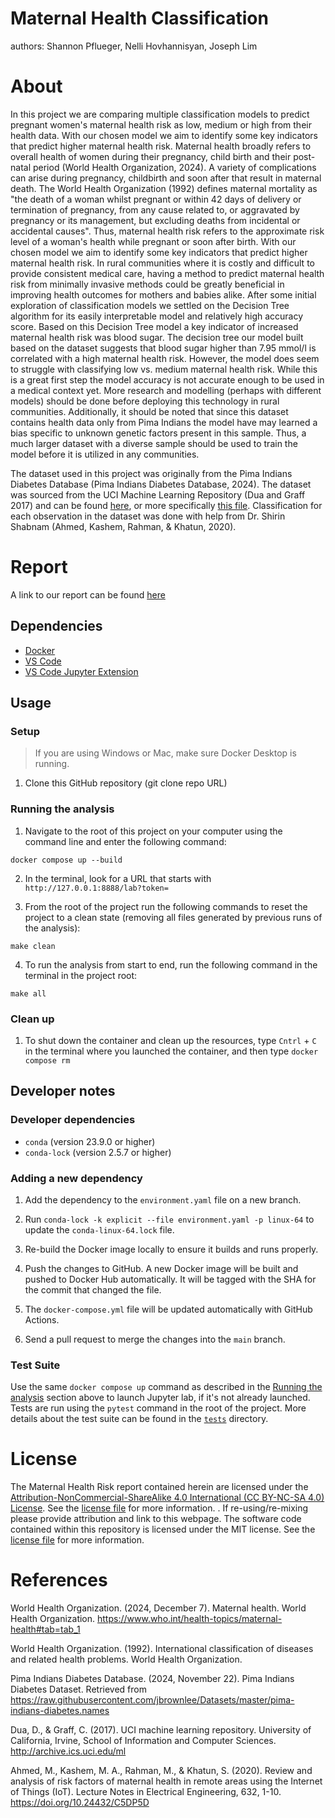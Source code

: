# Maternal Health Classification
authors: Shannon Pflueger, Nelli Hovhannisyan, Joseph Lim

# About
In this project we are comparing multiple classification models to predict pregnant women's maternal health risk as low, medium or high from their health data. With our chosen model
we aim to identify some key indicators that predict higher maternal health risk. Maternal health broadly refers to overall health of women during their pregnancy, child birth and their post-natal period (World Health Organization, 2024). A variety of complications can arise during pregnancy, childbirth and soon after that result in maternal death. The World Health Organization (1992) defines maternal mortality as "the death of a woman whilst pregnant or within 42 days of delivery or termination of pregnancy, from any cause related to, or aggravated by pregnancy or its management, but excluding deaths from incidental or accidental causes". Thus, maternal health risk refers to the approximate risk level of a woman's health while pregnant or soon after birth. With our chosen model we aim to identify some key indicators that predict higher maternal health risk. In rural communities where it is costly and difficult to provide consistent medical care, having a method to predict 
maternal health risk from minimally invasive methods could be greatly beneficial in improving health outcomes for mothers and babies alike.
After some initial exploration of classification models we settled on the Decision Tree algorithm for its easily interpretable model and relatively high accuracy score. 
Based on this Decision Tree model a key indicator of increased maternal health risk was blood sugar. The decision tree our model built based on the dataset suggests that blood sugar higher than 7.95 mmol/l
is correlated with a high maternal health risk. However, the model does seem to struggle with classifying low vs. medium maternal health risk.
While this is a great first step the model accuracy is not accurate enough to be used in a medical context yet. More research and modelling (perhaps with different models) should be done before deploying this technology in rural communities.
Additionally, it should be noted that since this dataset contains health data only from Pima Indians the model have may learned a bias specific to unknown genetic factors present in this sample. Thus, a much larger dataset with a diverse sample 
should be used to train the model before it is utilized in any communities.

The dataset used in this project was originally from the Pima Indians Diabetes Database (Pima Indians Diabetes Database, 2024). The dataset was sourced from the UCI Machine Learning Repository (Dua and Graff 2017) and can be found [here](https://archive.ics.uci.edu/dataset/863/maternal+health+risk), 
or more specifically [this file](https://archive.ics.uci.edu/static/public/863/maternal+health+risk.zip).
Classification for each observation in the dataset was done with help from Dr. Shirin Shabnam (Ahmed, Kashem, Rahman, & Khatun, 2020).

# Report
A link to our report can be found [here](https://ubc-mds.github.io/maternal_health_classification/)

## Dependencies
- [Docker](https://www.docker.com/) 
- [VS Code](https://code.visualstudio.com/download)
- [VS Code Jupyter Extension](https://marketplace.visualstudio.com/items?itemName=ms-toolsai.jupyter)

## Usage

### Setup

> If you are using Windows or Mac, make sure Docker Desktop is running.

1. Clone this GitHub repository (git clone repo URL)

### Running the analysis

1. Navigate to the root of this project on your computer using the
   command line and enter the following command:

``` 
docker compose up --build
```

2. In the terminal, look for a URL that starts with 
`http://127.0.0.1:8888/lab?token=` 

3. From the root of the project run the following commands to reset the project to a clean state (removing all files generated by previous runs of the analysis):

```
make clean
```

4. To run the analysis from start to end, run the following command in the terminal in the project root:

```
make all
```

### Clean up

1. To shut down the container and clean up the resources, 
type `Cntrl` + `C` in the terminal
where you launched the container, and then type `docker compose rm`

## Developer notes

### Developer dependencies
- `conda` (version 23.9.0 or higher)
- `conda-lock` (version 2.5.7 or higher)

### Adding a new dependency

1. Add the dependency to the `environment.yaml` file on a new branch.

2. Run `conda-lock -k explicit --file environment.yaml -p linux-64` to update the `conda-linux-64.lock` file.

2. Re-build the Docker image locally to ensure it builds and runs properly.

3. Push the changes to GitHub. A new Docker
   image will be built and pushed to Docker Hub automatically.
   It will be tagged with the SHA for the commit that changed the file.

4. The `docker-compose.yml` file will be updated automatically with GitHub Actions.
   
5. Send a pull request to merge the changes into the `main` branch.

### Test Suite 

Use the same `docker compose up` command as described in the [Running the analysis](#running-the-analysis) section above
to launch Jupyter lab, if it's not already launched. 
Tests are run using the `pytest` command in the root of the project.
More details about the test suite can be found in the 
[`tests`](tests) directory.

# License
The Maternal Health Risk report contained herein are licensed under the [Attribution-NonCommercial-ShareAlike 4.0 International (CC BY-NC-SA 4.0) License](https://creativecommons.org/licenses/by-nc-sa/4.0/). 
See the [license file](https://github.com/UBC-MDS/maternal_health_classification/blob/main/LICENSE.md) for more information. . If re-using/re-mixing please provide attribution and link to this webpage. 
The software code contained within this repository is licensed under the MIT license. See the [license file](https://github.com/UBC-MDS/maternal_health_classification/blob/main/LICENSE.md) for more information.

# References

World Health Organization. (2024, December 7). Maternal health. World Health Organization. https://www.who.int/health-topics/maternal-health#tab=tab_1

World Health Organization. (1992). International classification of diseases and related health problems. World Health Organization.

Pima Indians Diabetes Database. (2024, November 22). Pima Indians Diabetes Dataset. Retrieved from https://raw.githubusercontent.com/jbrownlee/Datasets/master/pima-indians-diabetes.names

Dua, D., & Graff, C. (2017). UCI machine learning repository. University of California, Irvine, School of Information and Computer Sciences. http://archive.ics.uci.edu/ml

Ahmed, M., Kashem, M. A., Rahman, M., & Khatun, S. (2020). Review and analysis of risk factors of maternal health in remote areas using the Internet of Things (IoT). Lecture Notes in Electrical Engineering, 632, 1-10. https://doi.org/10.24432/C5DP5D
